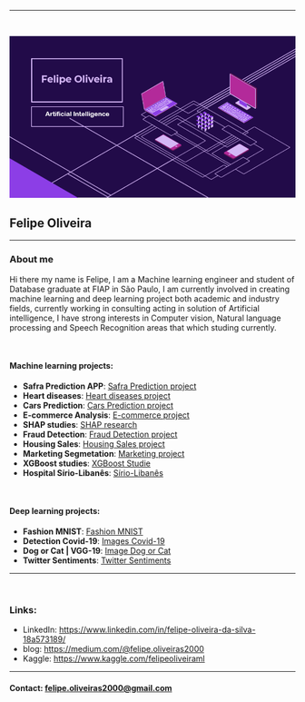 ---
<br>

![alt text](https://github.com/Felipe-Oliveira11/Portfolio/blob/master/template.PNG)
## Felipe Oliveira 
<hr>

### About me
Hi there my name is Felipe, I am a Machine learning engineer and student of Database graduate at FIAP in São Paulo, I am currently involved in creating machine learning and deep learning project both academic and industry fields, currently working in consulting acting in solution of Artificial intelligence, I have strong interests in Computer vision, Natural language processing and Speech Recognition areas that which studing currently.

<br>


#### Machine learning projects:
* **Safra Prediction APP**: [Safra Prediction project](https://safra-plataforma.herokuapp.com/) 
* **Heart diseases**: [Heart diseases project](https://github.com/Felipe-Oliveira11/Hospital-Machine-Learning/blob/master/Doen%C3%A7a%20Card%C3%ADaca%20UCI%20.ipynb)
* **Cars Prediction**: [Cars Prediction project](https://github.com/Felipe-Oliveira11/Cars_Prediction_ML/blob/master/Car_price_prediction/Cars%20Prediction%20.ipynb)
* **E-commerce Analysis**: [E-commerce project](https://github.com/Felipe-Oliveira11/E-commerce-Machine-learning/blob/master/E-commerce%20Customer.ipynb)
* **SHAP studies**: [SHAP research](https://github.com/Felipe-Oliveira11/SHAP-ML/blob/master/SHAP.ipynb)
* **Fraud Detection**: [Fraud Detection project](https://github.com/Felipe-Oliveira11/Fraud-Detection-ML/blob/master/Fraud_Detection.ipynb) 
* **Housing Sales**: [Housing Sales project](https://github.com/Felipe-Oliveira11/Housing-Sales-ML/blob/master/Housing_Sales_Price.ipynb)
* **Marketing Segmetation**: [Marketing project](https://github.com/Felipe-Oliveira11/Marketing-ML/blob/master/Marketing.ipynb)
* **XGBoost studies**: [XGBoost Studie](https://github.com/Felipe-Oliveira11/Gradient-Boosting-ML/blob/master/XGBoost/XGBoost_tutorial_1.ipynb)
* **Hospital Sírio-Libanês**: [Sírio-Libanês](https://github.com/Felipe-Oliveira11/Sirio_Libanes-ML/blob/master/S%C3%ADrio_Liban%C3%AAs_COVID_19.ipynb)


<br>


#### Deep learning projects:

* **Fashion MNIST**: [Fashion MNIST](https://github.com/Felipe-Oliveira11/Fashion-MNIST/blob/master/Fashion_MNIST_TensorFlow.ipynb)
* **Detection Covid-19**: [Images Covid-19](https://github.com/Felipe-Oliveira11/Detection-COVID19/blob/master/Detecting_Covid_19_Images.ipynb)
* **Dog or Cat | VGG-19**: [Image Dog or Cat](https://www.kaggle.com/felipeoliveiraml/dogs-cats-transferlearning-vgg-19)
* **Twitter Sentiments**: [Twitter Sentiments](https://github.com/Felipe-Oliveira11/twitter-classification-nlp/blob/master/notebook/Text_Classification_Twitter.ipynb)



<hr>
<br>

### Links:

* LinkedIn: https://www.linkedin.com/in/felipe-oliveira-da-silva-18a573189/
* blog: https://medium.com/@felipe.oliveiras2000
* Kaggle: https://www.kaggle.com/felipeoliveiraml
<hr>

#### Contact: felipe.oliveiras2000@gmail.com

<br>
<br>
<br>
<br>

